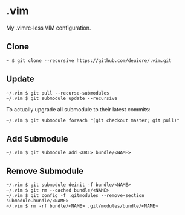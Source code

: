 .vim
====

My .vimrc-less VIM configuration.

Clone
-----
```
~ $ git clone --recursive https://github.com/deuiore/.vim.git
```

Update
------
```
~/.vim $ git pull --recurse-submodules
~/.vim $ git submodule update --recursive
```
To actually upgrade all submodule to their latest commits:
```
~/.vim $ git submodule foreach "(git checkout master; git pull)"
```

Add Submodule
-------------
```
~/.vim $ git submodule add <URL> bundle/<NAME>
```

Remove Submodule
----------------
```
~/.vim $ git submodule deinit -f bundle/<NAME>
~/.vim $ git rm --cached bundle/<NAME>
~/.vim $ git config -f .gitmodules --remove-section submodule.bundle/<NAME>
~/.vim $ rm -rf bundle/<NAME> .git/modules/bundle/<NAME>
```
